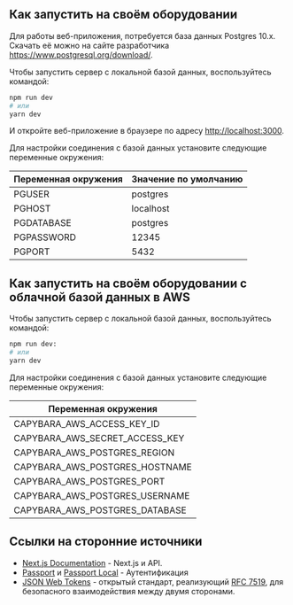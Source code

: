 ## Как запустить на своём оборудовании

Для работы веб-приложения, потребуется база данных Postgres 10.x. Скачать её можно на сайте разработчика https://www.postgresql.org/download/.

Чтобы запустить сервер с локальной базой данных, воспользуйтесь командой:

```bash
npm run dev
# или
yarn dev
```

И откройте веб-приложение в браузере по адресу [http://localhost:3000](http://localhost:3000).

Для настройки соединения с базой данных установите следующие переменные окружения:

| Переменная окружения | Значение по умолчанию |
| -------------------- | --------------------- |
| PGUSER               | postgres              |
| PGHOST               | localhost             |
| PGDATABASE           | postgres              |
| PGPASSWORD           | 12345                 |
| PGPORT               | 5432                  |

## Как запустить на своём оборудовании с облачной базой данных в AWS

Чтобы запустить сервер с локальной базой данных, воспользуйтесь командой:

```bash
npm run dev:
# или
yarn dev
```

Для настройки соединения с базой данных установите следующие переменные окружения:

| Переменная окружения           |
| ------------------------------ |
| CAPYBARA_AWS_ACCESS_KEY_ID     |
| CAPYBARA_AWS_SECRET_ACCESS_KEY |
| CAPYBARA_AWS_POSTGRES_REGION   |
| CAPYBARA_AWS_POSTGRES_HOSTNAME |
| CAPYBARA_AWS_POSTGRES_PORT     |
| CAPYBARA_AWS_POSTGRES_USERNAME |
| CAPYBARA_AWS_POSTGRES_DATABASE |

## Ссылки на сторонние источники

- [Next.js Documentation](https://nextjs.org/docs) - Next.js и API.
- [Passport](https://github.com/jaredhanson/passport) и [Passport Local](https://github.com/jaredhanson/passport-local) -  Аутентификация
- [JSON Web Tokens](https://github.com/auth0/node-jsonwebtoken) - открытый стандарт, реализующий [RFC 7519](https://tools.ietf.org/html/rfc7519), для безопасного взаимодействия между двумя сторонами.

